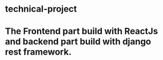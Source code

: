 # technical-project

# The Frontend part build with ReactJs and backend part build with django rest framework.
